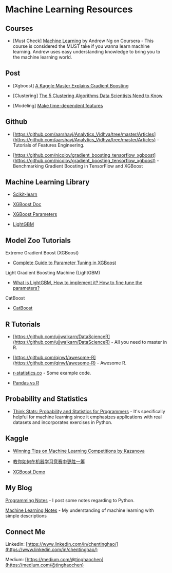 # Machine Learning Resources

## Courses

- [Must Check] [Machine Learning](https://www.coursera.org/learn/machine-learning) by Andrew Ng on Coursera - This course is considered the MUST take if you wanna learn machine learning. Andrew uses easy understanding knowledge to bring you to the machine learning world.


## Post

- [Xgboost] [A Kaggle Master Explains Gradient Boosting](http://blog.kaggle.com/2017/01/23/a-kaggle-master-explains-gradient-boosting/)

- [Clustering] [The 5 Clustering Algorithms Data Scientists Need to Know](https://towardsdatascience.com/the-5-clustering-algorithms-data-scientists-need-to-know-a36d136ef68)

- [Modeling] [Make time-dependent features](https://ianlondon.github.io/blog/encoding-cyclical-features-24hour-time/)


## Github

- [https://github.com/aarshayj/Analytics_Vidhya/tree/master/Articles](https://github.com/aarshayj/Analytics_Vidhya/tree/master/Articles) - Tutorials of Features Engineering.

- [https://github.com/nicolov/gradient_boosting_tensorflow_xgboost](https://github.com/nicolov/gradient_boosting_tensorflow_xgboost) - Benchmarking Gradient Boosting in TensorFlow and XGBoost





## Machine Learning Library

- [Scikit-learn](http://scikit-learn.org/stable/index.html)

- [XGBoost Doc](https://xgboost.readthedocs.io/en/latest/python/python_api.html)

- [XGBoost Parameters](https://github.com/dmlc/xgboost/blob/master/doc/parameter.md)

- [LightGBM](http://lightgbm.readthedocs.io/en/latest/Python-API.html)


## Model Zoo Tutorials

Extreme Gradient Boost (XGBoost)

- [Complete Guide to Parameter Tuning in XGBoost](https://www.analyticsvidhya.com/blog/2016/03/complete-guide-parameter-tuning-xgboost-with-codes-python/)

Light Gradient Boosting Machine (LightGBM)

- [What is LightGBM, How to implement it? How to fine tune the parameters?](https://medium.com/@pushkarmandot/https-medium-com-pushkarmandot-what-is-lightgbm-how-to-implement-it-how-to-fine-tune-the-parameters-60347819b7fc)

CatBoost

- [CatBoost](https://github.com/catboost/catboost)




## R Tutorials

- [https://github.com/ujjwalkarn/DataScienceR](https://github.com/ujjwalkarn/DataScienceR) - All you need to master in R.

- [https://github.com/qinwf/awesome-R](https://github.com/qinwf/awesome-R) - Awesome R.

- [r-statistics.co](http://r-statistics.co/) - Some example code.

- [Pandas vs R](http://datascience-enthusiast.com/R/pandas_datatable.html)



## Probability and Statistics

- [Think Stats: Probability and Statistics for Programmers](http://greenteapress.com/wp/think-stats-2e/) -  It's specifically helpful for machine learning since it emphasizes applications with real datasets and incorporates exercises in Python.



## Kaggle

- [Winning Tips on Machine Learning Competitions by Kazanova](http://blog.hackerearth.com/winning-tips-machine-learning-competitions-kazanova-current-kaggle-3?spm=5176.100239.blogcont73757.26.GHAv73)

- [教你如何在机器学习竞赛中更胜一筹](http://www.deeplearn.me/960.html)

- [XGBoost Demo](https://github.com/dmlc/xgboost/tree/master/demo)


## My Blog

[Programming Notes](https://medium.com/tinghaochen) - I post some notes regarding to Python.

[Machine Learning Notes](https://medium.com/machine-learning-algorithms) - My understanding of machine learning with simple descriptions





## Connect Me 

LinkedIn: [https://www.linkedin.com/in/chentinghao/](https://www.linkedin.com/in/chentinghao/)

Medium: [https://medium.com/@tinghaochen](https://medium.com/@tinghaochen)


